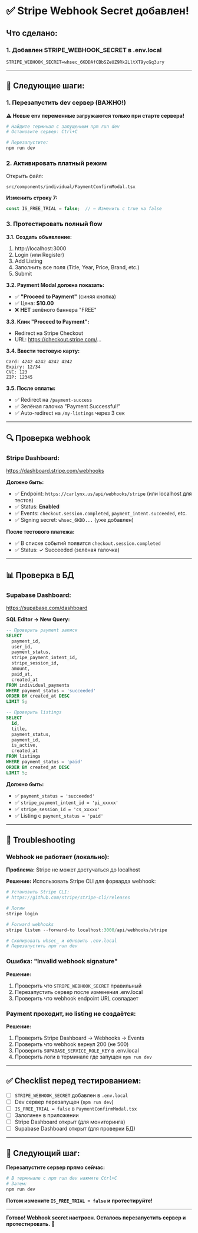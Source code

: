 # ✅ Stripe Webhook Secret добавлен!

## Что сделано:

### 1. Добавлен STRIPE_WEBHOOK_SECRET в .env.local
```env
STRIPE_WEBHOOK_SECRET=whsec_6KDDAfCBbSZeUZ9Rk2LltXT9ycGq3ury
```

---

## 🚀 Следующие шаги:

### 1. Перезапустить dev сервер (ВАЖНО!)

**⚠️ Новые env переменные загружаются только при старте сервера!**

```powershell
# Найдите терминал с запущенным npm run dev
# Остановите сервер: Ctrl+C

# Перезапустите:
npm run dev
```

### 2. Активировать платный режим

Открыть файл:
```
src/components/individual/PaymentConfirmModal.tsx
```

**Изменить строку 7:**
```typescript
const IS_FREE_TRIAL = false;  // ← Изменить с true на false
```

### 3. Протестировать полный flow

**3.1. Создать объявление:**
1. http://localhost:3000
2. Login (или Register)
3. Add Listing
4. Заполнить все поля (Title, Year, Price, Brand, etc.)
5. Submit

**3.2. Payment Modal должна показать:**
- ✅ **"Proceed to Payment"** (синяя кнопка)
- ✅ Цена: **$10.00**
- ❌ **НЕТ** зелёного баннера "FREE"

**3.3. Клик "Proceed to Payment":**
- Redirect на Stripe Checkout
- URL: https://checkout.stripe.com/...

**3.4. Ввести тестовую карту:**
```
Card: 4242 4242 4242 4242
Expiry: 12/34
CVC: 123
ZIP: 12345
```

**3.5. После оплаты:**
- ✅ Redirect на `/payment-success`
- ✅ Зелёная галочка "Payment Successful!"
- ✅ Auto-redirect на `/my-listings` через 3 сек

---

## 🔍 Проверка webhook

### Stripe Dashboard:
https://dashboard.stripe.com/webhooks

**Должно быть:**
- ✅ Endpoint: `https://carlynx.us/api/webhooks/stripe` (или localhost для тестов)
- ✅ Status: **Enabled**
- ✅ Events: `checkout.session.completed`, `payment_intent.succeeded`, etc.
- ✅ Signing secret: `whsec_6KDD...` (уже добавлен)

**После тестового платежа:**
- ✅ В списке событий появится `checkout.session.completed`
- ✅ Status: ✓ Succeeded (зелёная галочка)

---

## 📊 Проверка в БД

### Supabase Dashboard:
https://supabase.com/dashboard

**SQL Editor → New Query:**
```sql
-- Проверить payment записи
SELECT 
  payment_id,
  user_id,
  payment_status,
  stripe_payment_intent_id,
  stripe_session_id,
  amount,
  paid_at,
  created_at
FROM individual_payments
WHERE payment_status = 'succeeded'
ORDER BY created_at DESC
LIMIT 5;

-- Проверить listings
SELECT 
  id,
  title,
  payment_status,
  payment_id,
  is_active,
  created_at
FROM listings
WHERE payment_status = 'paid'
ORDER BY created_at DESC
LIMIT 5;
```

**Должно быть:**
- ✅ `payment_status = 'succeeded'`
- ✅ `stripe_payment_intent_id = 'pi_xxxxx'`
- ✅ `stripe_session_id = 'cs_xxxxx'`
- ✅ Listing с `payment_status = 'paid'`

---

## 🐛 Troubleshooting

### Webhook не работает (локально):

**Проблема:** Stripe не может достучаться до localhost

**Решение:** Использовать Stripe CLI для форварда webhook:
```powershell
# Установить Stripe CLI:
# https://github.com/stripe/stripe-cli/releases

# Логин
stripe login

# Forward webhooks
stripe listen --forward-to localhost:3000/api/webhooks/stripe

# Скопировать whsec_ и обновить .env.local
# Перезапустить npm run dev
```

### Ошибка: "Invalid webhook signature"

**Решение:**
1. Проверить что `STRIPE_WEBHOOK_SECRET` правильный
2. Перезапустить сервер после изменения .env.local
3. Проверить что webhook endpoint URL совпадает

### Payment проходит, но listing не создаётся:

**Решение:**
1. Проверить Stripe Dashboard → Webhooks → Events
2. Проверить что webhook вернул 200 (не 500)
3. Проверить `SUPABASE_SERVICE_ROLE_KEY` в .env.local
4. Проверить логи в терминале где запущен `npm run dev`

---

## ✅ Checklist перед тестированием:

- [ ] `STRIPE_WEBHOOK_SECRET` добавлен в `.env.local`
- [ ] Dev сервер перезапущен (`npm run dev`)
- [ ] `IS_FREE_TRIAL = false` в `PaymentConfirmModal.tsx`
- [ ] Залогинен в приложении
- [ ] Stripe Dashboard открыт (для мониторинга)
- [ ] Supabase Dashboard открыт (для проверки БД)

---

## 🎯 Следующий шаг:

**Перезапустите сервер прямо сейчас:**
```powershell
# В терминале с npm run dev нажмите Ctrl+C
# Затем:
npm run dev
```

**Потом измените `IS_FREE_TRIAL = false` и протестируйте!**

---

**Готово! Webhook secret настроен. Осталось перезапустить сервер и протестировать.** 🎉
